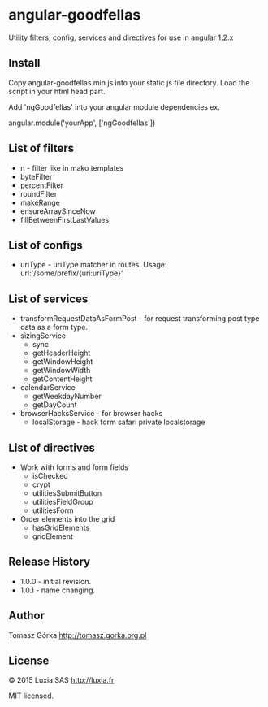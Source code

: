 # angular-goodfellas

Utility filters, config, services and directives for use in angular 1.2.x

## Install

Copy angular-goodfellas.min.js into your static js file directory.
Load the script in your html head part.

Add 'ngGoodfellas' into your angular module dependencies ex.

angular.module('yourApp', ['ngGoodfellas'])

## List of filters

+ n - filter like in mako templates
+ byteFilter
+ percentFilter
+ roundFilter
+ makeRange
+ ensureArraySinceNow
+ fillBetweenFirstLastValues

## List of configs

+ uriType - uriType matcher in routes. Usage: url:'/some/prefix/{uri:uriType}'

## List of services

+ transformRequestDataAsFormPost - for request transforming post type data as a form type.
+ sizingService
  + sync
  + getHeaderHeight
  + getWindowHeight
  + getWindowWidth
  + getContentHeight
+ calendarService
  + getWeekdayNumber
  + getDayCount
+ browserHacksService - for browser hacks
  + localStorage - hack form safari private localstorage

## List of directives

+ Work with forms and form fields
  + isChecked
  + crypt
  + utilitiesSubmitButton
  + utilitiesFieldGroup
  + utilitiesForm
+ Order elements into the grid
  + hasGridElements
  + gridElement

## Release History
+ 1.0.0 - initial revision.
+ 1.0.1 - name changing.

## Author
Tomasz Górka <http://tomasz.gorka.org.pl>

## License
&copy; 2015 Luxia SAS <http://luxia.fr>

MIT licensed.
